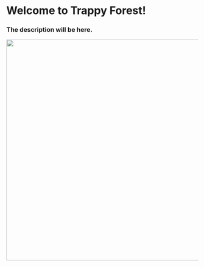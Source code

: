 # Welcome to Trappy Forest!
### The description will be here.

 <p align="center">
  <img width = "1400" height = "580" src="https://github.com/hi-im-angel/Trappy-Forest/blob/main/img/test_run.gif">
</p>
